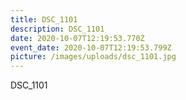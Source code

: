 ```yaml
---
title: DSC_1101
description: DSC_1101
date: 2020-10-07T12:19:53.770Z
event_date: 2020-10-07T12:19:53.799Z
picture: /images/uploads/dsc_1101.jpg
---
```

DSC_1101